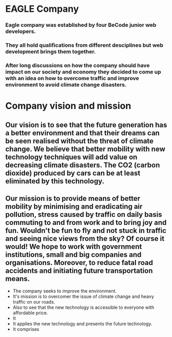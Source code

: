 # EAGLE Company

### Eagle company was established by four BeCode junior web developers.
### They all hold qualifications from different desciplines but web development brings them together.
### After long discussions on how the company should have impact on our society and economy they decided to come up with an idea on how to overcome traffic and improve environment to avoid climate change disasters.

# Company vision and mission

  Our vision is to see that the future generation has a better environment and that their dreams can be seen realised without the  threat of climate change. We believe that better mobility with new technology techniques will add value on decreasing climate disasters. The CO2 (carbon dioxide) produced by cars can be at least eliminated by this technology.
  ---
  Our mission is to provide means of better mobility by minimising and eradicating air pollution, stress caused by traffic on daily basis commuting to and from work and to bring joy and fun. Wouldn't be fun to fly and not stuck in traffic and seeing nice views from the sky? Of course it would! We hope to work with government institutions, small and big companies and organisations. Moreover, to reduce fatal road accidents and initiating future transportation means.
---
- The company seeks to improve the environment.
- It's mission is to overcomer the issue of climate change and heavy traffic on our roads.
- Also to see that the new technology is accessible to everyone with affordable price.
- It 
- It applies the new technology and presents the future technology.
- It comprises
